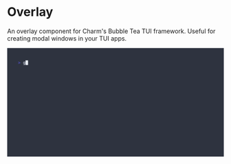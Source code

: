 # Overlay

An overlay component for Charm's Bubble Tea TUI framework. Useful for creating modal windows in your TUI apps.

![running the program](./example/example.gif)

